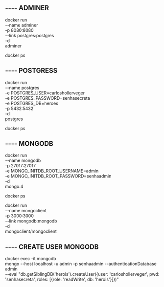 ## ---- ADMINER
docker run \
  --name adminer \
  -p 8080:8080 \
  --link postgres:postgres \
  -d \
  adminer

docker ps

## ---- POSTGRESS
docker run \
  --name postgres \
  -e POSTGRES_USER=carloshollerveger \
  -e POSTGRES_PASSWORD=senhasecreta \
  -e POSTGRES_DB=heroes \
  -p 5432:5432 \
  -d \
  postgres

docker ps

## ---- MONGODB
docker run \
  --name mongodb \
  -p 27017:27017 \
  -e MONGO_INITDB_ROOT_USERNAME=admin \
  -e MONGO_INITDB_ROOT_PASSWORD=senhaadmin \
  -d \
  mongo:4

docker ps

docker run \
  --name mongoclient \
  -p 3000:3000 \
  --link mongodb:mongodb \
  -d \
  mongoclient/mongoclient

## ---- CREATE USER MONGODB
docker exec -it mongodb \
  mongo --host localhost -u admin -p senhaadmin --authenticationDatabase admin \
  --eval "db.getSiblingDB('herois').createUser({user: 'carloshollerveger', pwd: 'senhasecreta', roles: [{role: 'readWrite', db: 'herois'}]})"